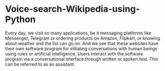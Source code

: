 # Voice-search-Wikipedia-using-Python
Every day, we visit so many applications, be it messaging platforms like Messenger, Telegram or ordering products on Amazon, Flipkart, or knowing about weather and the list can go on. And we see that these websites have their own software program for initiating conversations with human beings using rules or artificial intelligence. Users interact with the software program via a conversational interface through written or spoken text. This can be referred to as an assistant.
